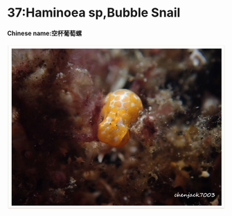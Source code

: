 # 37:Haminoea sp,Bubble Snail

#### Chinese name:空杯葡萄螺

![](../../.gitbook/assets/haminoea-sp%20%281%29.jpg)

